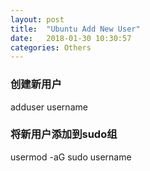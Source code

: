 ```yaml
---
layout: post
title:  "Ubuntu Add New User"
date:   2018-01-30 10:30:57
categories: Others
---
```


### 创建新用户
adduser username

### 将新用户添加到sudo组
usermod -aG sudo username
